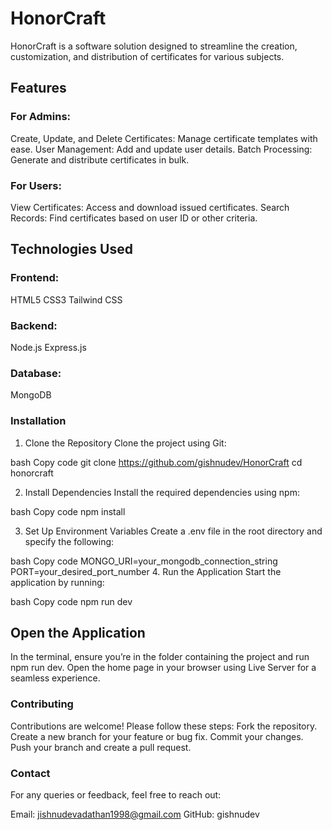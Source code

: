 # HonorCraft
 HonorCraft is a software solution designed to streamline the creation, customization, and distribution of certificates for various subjects. 
## Features
### For Admins:
Create, Update, and Delete Certificates: Manage certificate templates with ease.
User Management: Add and update user details.
Batch Processing: Generate and distribute certificates in bulk.
### For Users:
View Certificates: Access and download issued certificates.
Search Records: Find certificates based on user ID or other criteria.
## Technologies Used
### Frontend:
HTML5
CSS3
Tailwind CSS
### Backend:
Node.js
Express.js
### Database:
MongoDB
### Installation
1. Clone the Repository
Clone the project using Git:

bash
Copy code
git clone https://github.com/gishnudev/HonorCraft
cd honorcraft

2. Install Dependencies
Install the required dependencies using npm:

bash
Copy code
npm install

3. Set Up Environment Variables
Create a .env file in the root directory and specify the following:

bash
Copy code
MONGO_URI=your_mongodb_connection_string
PORT=your_desired_port_number
4. Run the Application
Start the application by running:

bash
Copy code
npm run dev

## Open the Application
In the terminal, ensure you’re in the folder containing the project and run npm run dev.
Open the home page in your browser using Live Server for a seamless experience.
### Contributing
Contributions are welcome! Please follow these steps:
Fork the repository.
Create a new branch for your feature or bug fix.
Commit your changes.
Push your branch and create a pull request.
### Contact
For any queries or feedback, feel free to reach out:

Email: jishnudevadathan1998@gmail.com
GitHub: gishnudev
